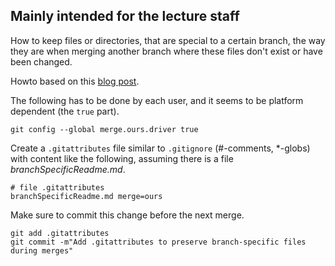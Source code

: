## Mainly intended for the lecture staff

How to keep files or directories, that are special to a certain branch, the way they are when
merging another branch where these files don't exist or have been changed.

Howto based on this [blog post](https://medium.com/@porteneuve/how-to-make-git-preserve-specific-files-while-merging-18c92343826b).

The following has to be done by each user,
and it seems to be platform dependent (the `true` part).

`git config --global merge.ours.driver true`

Create a `.gitattributes` file similar to `.gitignore` (#-comments, \*-globs) with
content like the following, assuming there is a file *branchSpecificReadme.md*.

```
# file .gitattributes
branchSpecificReadme.md merge=ours
```

Make sure to commit this change before the next merge.

`git add .gitattributes`  
`git commit -m"Add .gitattributes to preserve branch-specific files during merges"`
